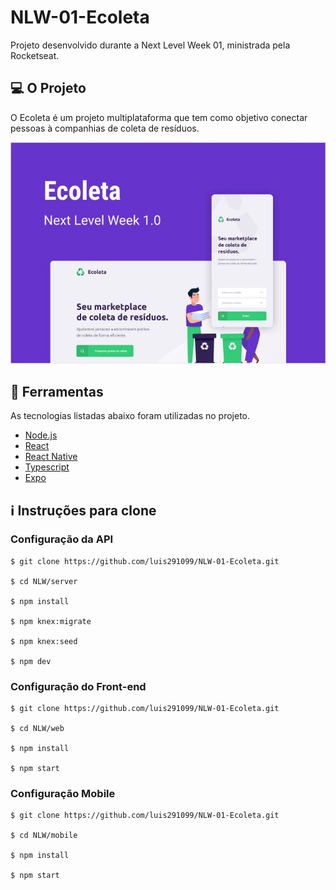 # NLW-01-Ecoleta
Projeto desenvolvido durante a Next Level Week 01, ministrada pela Rocketseat.

## :computer: O Projeto
O Ecoleta é um projeto multiplataforma que tem como objetivo conectar pessoas à companhias de coleta de resíduos.
<p align="center">
  <img src="Capturar.JPG" />
</p>

## :rocket: Ferramentas
As tecnologias listadas abaixo foram utilizadas no projeto.
- [Node.js](https://nodejs.org/en/)
- [React](https://pt-br.reactjs.org)
- [React Native](https://reactnative.dev)
- [Typescript](https://www.typescriptlang.org)
- [Expo](https://expo.io)

## :information_source: Instruções para clone
### Configuração da API
```git
$ git clone https://github.com/luis291099/NLW-01-Ecoleta.git

$ cd NLW/server

$ npm install

$ npm knex:migrate

$ npm knex:seed

$ npm dev
```

### Configuração do Front-end
```
$ git clone https://github.com/luis291099/NLW-01-Ecoleta.git

$ cd NLW/web

$ npm install

$ npm start

```

### Configuração Mobile
```
$ git clone https://github.com/luis291099/NLW-01-Ecoleta.git

$ cd NLW/mobile

$ npm install

$ npm start

```
